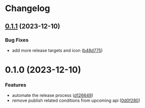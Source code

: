 # Changelog

## [0.1.1](https://github.com/argusherd/auto-baha-post/compare/v0.1.0...v0.1.1) (2023-12-10)


### Bug Fixes

* add more release targets and icon ([b48d775](https://github.com/argusherd/auto-baha-post/commit/b48d775836fe1d46fe160130684177547ff0e1fe))

# 0.1.0 (2023-12-10)


### Features

* automate the release process ([d126649](https://github.com/argusherd/auto-baha-post/commit/d12664984d8c7e0094ec833ececdc02c7b35ed43))
* remove publish related conditions from upcoming api ([0d0f280](https://github.com/argusherd/auto-baha-post/commit/0d0f280556502ed67b2d7f3e8afa1f5b9ceef7ad))
